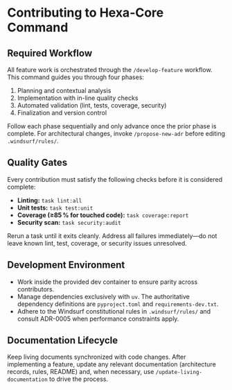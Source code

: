 # Contributing to Hexa-Core Command

## Required Workflow

All feature work is orchestrated through the `/develop-feature` workflow. This command guides you through four phases:

1. Planning and contextual analysis
2. Implementation with in-line quality checks
3. Automated validation (lint, tests, coverage, security)
4. Finalization and version control

Follow each phase sequentially and only advance once the prior phase is complete. For architectural changes, invoke `/propose-new-adr` before editing `.windsurf/rules/`.

## Quality Gates

Every contribution must satisfy the following checks before it is considered complete:

- **Linting:** `task lint:all`
- **Unit tests:** `task test:unit`
- **Coverage (≥85 % for touched code):** `task coverage:report`
- **Security scan:** `task security:audit`

Rerun a task until it exits cleanly. Address all failures immediately—do not leave known lint, test, coverage, or security issues unresolved.

## Development Environment

- Work inside the provided dev container to ensure parity across contributors.
- Manage dependencies exclusively with `uv`. The authoritative dependency definitions are `pyproject.toml` and `requirements-dev.txt`.
- Adhere to the Windsurf constitutional rules in `.windsurf/rules/` and consult ADR-0005 when performance constraints apply.

## Documentation Lifecycle

Keep living documents synchronized with code changes. After implementing a feature, update any relevant documentation (architecture records, rules, README) and, when necessary, use `/update-living-documentation` to drive the process.
